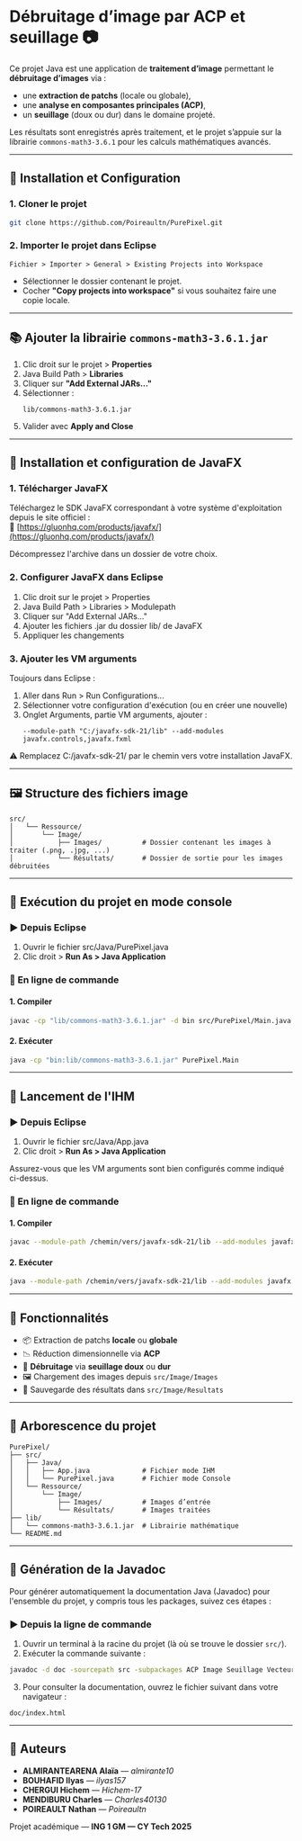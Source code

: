 # Débruitage d’image par ACP et seuillage 📷

Ce projet Java est une application de **traitement d’image** permettant le **débruitage d’images** via :
- une **extraction de patchs** (locale ou globale),
- une **analyse en composantes principales (ACP)**,
- un **seuillage** (doux ou dur) dans le domaine projeté.

Les résultats sont enregistrés après traitement, et le projet s’appuie sur la librairie `commons-math3-3.6.1` pour les calculs mathématiques avancés.

---

## 🔧 Installation et Configuration

### 1. Cloner le projet

```bash
git clone https://github.com/Poireaultn/PurePixel.git 
```

### 2. Importer le projet dans Eclipse

```menu
Fichier > Importer > General > Existing Projects into Workspace
```

- Sélectionner le dossier contenant le projet.
- Cocher **"Copy projects into workspace"** si vous souhaitez faire une copie locale.

---

## 📚 Ajouter la librairie `commons-math3-3.6.1.jar`

1. Clic droit sur le projet > **Properties**  
2. Java Build Path > **Libraries**  
3. Cliquer sur **"Add External JARs..."**  
4. Sélectionner :  
   ```
   lib/commons-math3-3.6.1.jar
   ```
5. Valider avec **Apply and Close**

---

## 🎨 Installation et configuration de JavaFX

### 1. Télécharger JavaFX

Téléchargez le SDK JavaFX correspondant à votre système d'exploitation depuis le site officiel :  
🔗 [https://gluonhq.com/products/javafx/](https://gluonhq.com/products/javafx/)

Décompressez l'archive dans un dossier de votre choix.

### 2. Configurer JavaFX dans Eclipse

1. Clic droit sur le projet > Properties
2. Java Build Path > Libraries > Modulepath
3. Cliquer sur "Add External JARs..."
4. Ajouter les fichiers .jar du dossier lib/ de JavaFX
5. Appliquer les changements

### 3. Ajouter les VM arguments
Toujours dans Eclipse :

1. Aller dans Run > Run Configurations...
2. Sélectionner votre configuration d'exécution (ou en créer une nouvelle)
3. Onglet Arguments, partie VM arguments, ajouter :
   ```
   --module-path "C:/javafx-sdk-21/lib" --add-modules javafx.controls,javafx.fxml
   ```
⚠️ Remplacez C:/javafx-sdk-21/ par le chemin vers votre installation JavaFX.

---

## 🖼️ Structure des fichiers image

```
src/
│   └── Ressource/
│       └── Image/
│           ├── Images/          # Dossier contenant les images à traiter (.png, .jpg, ...)
│           └── Résultats/       # Dossier de sortie pour les images débruitées
```

---

## 🚀 Exécution du projet en mode console

### ▶️ Depuis Eclipse

1. Ouvrir le fichier src/Java/PurePixel.java
2. Clic droit > **Run As > Java Application**

### 🧾 En ligne de commande

#### 1. Compiler

```bash
javac -cp "lib/commons-math3-3.6.1.jar" -d bin src/PurePixel/Main.java
```

#### 2. Exécuter

```bash
java -cp "bin:lib/commons-math3-3.6.1.jar" PurePixel.Main
```

---

## 🚀 Lancement de l'IHM

### ▶️ Depuis Eclipse

1. Ouvrir le fichier src/Java/App.java
2. Clic droit > **Run As > Java Application**

Assurez-vous que les VM arguments sont bien configurés comme indiqué ci-dessus.

### 🧾 En ligne de commande

#### 1. Compiler

```bash
javac --module-path /chemin/vers/javafx-sdk-21/lib --add-modules javafx.controls,javafx.fxml -cp "lib/commons-math3-3.6.1.jar" -d bin src/Java/*.java
```

#### 2. Exécuter

```bash
java --module-path /chemin/vers/javafx-sdk-21/lib --add-modules javafx.controls,javafx.fxml -cp "bin:lib/commons-math3-3.6.1.jar" Java.PurePixel
```

---

## 🧠 Fonctionnalités

- 📦 Extraction de patchs **locale** ou **globale**
- 📉 Réduction dimensionnelle via **ACP**
- 🧽 **Débruitage** via **seuillage doux** ou **dur**
- 🖼️ Chargement des images depuis `src/Image/Images`
- 📂 Sauvegarde des résultats dans `src/Image/Resultats`

---

## 📁 Arborescence du projet

```
PurePixel/
├── src/
│   ├── Java/
│   │   ├── App.java             # Fichier mode IHM
│   │   └── PurePixel.java       # Fichier mode Console
│   └── Ressource/
│       └── Image/
│           ├── Images/          # Images d’entrée
│           └── Résultats/       # Images traitées
├── lib/
│   └── commons-math3-3.6.1.jar  # Librairie mathématique
└── README.md
```

---

## 📄 Génération de la Javadoc

Pour générer automatiquement la documentation Java (Javadoc) pour l'ensemble du projet, y compris tous les packages, suivez ces étapes :

### ▶️ Depuis la ligne de commande

1. Ouvrir un terminal à la racine du projet (là où se trouve le dossier `src/`).
2. Exécuter la commande suivante :

```bash
javadoc -d doc -sourcepath src -subpackages ACP Image Seuillage Vecteur
```

3. Pour consulter la documentation, ouvrez le fichier suivant dans votre navigateur :

```
doc/index.html
```

---

## 👥 Auteurs

- **ALMIRANTEARENA Alaïa** — _almirante10_
- **BOUHAFID Ilyas** — _ilyas157_
- **CHERGUI Hichem** — _Hichem-17_
- **MENDIBURU Charles** — _Charles40130_
- **POIREAULT Nathan** — _Poireaultn_

Projet académique — **ING 1 GM — CY Tech 2025**
